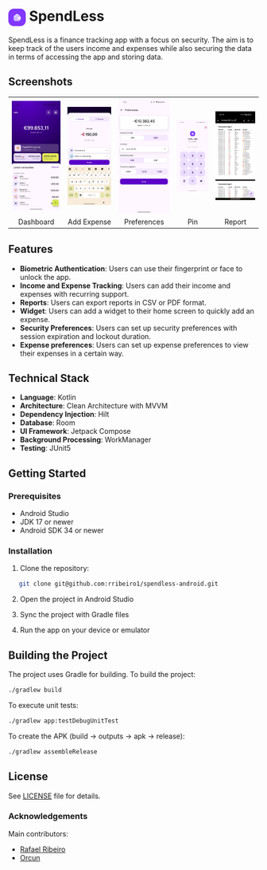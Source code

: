 # <img src=".github/assets/logo.png" width="35" style="vertical-align: middle;" /> SpendLess

SpendLess is a finance tracking app with a focus on security. The aim is to keep track of the 
users income and expenses while also securing the data in terms of accessing the app and storing data.

## Screenshots

<table style="border: none">
  <tr>
    <td><img src="screenshots/dashboard.jpeg" alt="Home" width="150"/></td>
    <td><img src="screenshots/add_transaction.jpeg" alt="Add Expense" width="150"/></td>
    <td><img src="screenshots/preferences.jpeg" alt="Reports" width="150"/></td>
    <td><img src="screenshots/pin.jpeg" alt="Pin" width="150"/></td>
    <td><img src="screenshots/report.jpeg" alt="Report" width="150"/></td>
  </tr>
  <tr>
    <td align="center">Dashboard</td>
    <td align="center">Add Expense</td>
    <td align="center">Preferences</td>
    <td align="center">Pin</td>
    <td align="center">Report</td>
  </tr>
</table>

## Features

- **Biometric Authentication**: Users can use their fingerprint or face to unlock the app.
- **Income and Expense Tracking**: Users can add their income and expenses with recurring support.
- **Reports**: Users can export reports in CSV or PDF format.
- **Widget**: Users can add a widget to their home screen to quickly add an expense.
- **Security Preferences**: Users can set up security preferences with session expiration and lockout duration.
- **Expense preferences**: Users can set up expense preferences to view their expenses in a certain way.

## Technical Stack

- **Language**: Kotlin
- **Architecture**: Clean Architecture with MVVM
- **Dependency Injection**: Hilt
- **Database**: Room
- **UI Framework**: Jetpack Compose
- **Background Processing**: WorkManager
- **Testing**: JUnit5

## Getting Started

### Prerequisites

- Android Studio
- JDK 17 or newer
- Android SDK 34 or newer

### Installation

1. Clone the repository:
```bash
   git clone git@github.com:rribeiro1/spendless-android.git
```

2. Open the project in Android Studio

3. Sync the project with Gradle files

4. Run the app on your device or emulator

## Building the Project

The project uses Gradle for building. To build the project:

```bash
./gradlew build
```

To execute unit tests:

```bash
./gradlew app:testDebugUnitTest
```

To create the APK (build -> outputs -> apk -> release):

```bash
./gradlew assembleRelease
```

## License

See [LICENSE](LICENSE.md) file for details.

### Acknowledgements

Main contributors:
* [Rafael Ribeiro](https://github.com/rribeiro1)
* [Orcun](https://github.com/orcuns)
